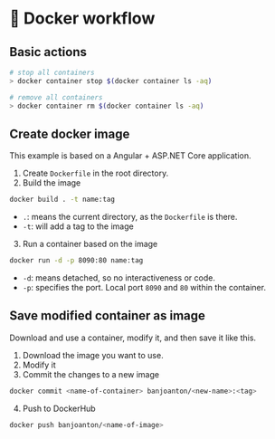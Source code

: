 # :whale: Docker workflow

## Basic actions

```bash
# stop all containers
> docker container stop $(docker container ls -aq)

# remove all containers
> docker container rm $(docker container ls -aq)
```

## Create docker image

This example is based on a Angular + ASP.NET Core application.

1. Create `Dockerfile` in the root directory.
2. Build the image

```bash
docker build . -t name:tag
```

-   `.`: means the current directory, as the `Dockerfile` is there.
-   `-t`: will add a tag to the image

3. Run a container based on the image

```bash
docker run -d -p 8090:80 name:tag
```

-   `-d`: means detached, so no interactiveness or code.
-   `-p`: specifies the port. Local port `8090` and `80` within the container.

## Save modified container as image

Download and use a container, modify it, and then save it like this.

1. Download the image you want to use.
2. Modify it
3. Commit the changes to a new image

```bash
docker commit <name-of-container> banjoanton/<new-name>:<tag>
```

4. Push to DockerHub

```bash
docker push banjoanton/<name-of-image>
```